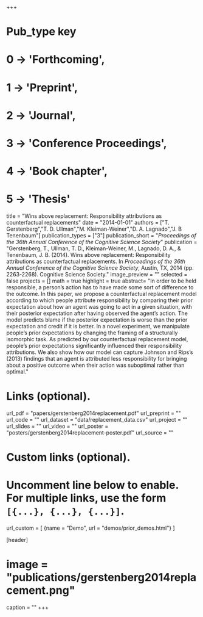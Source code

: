 +++
# Pub_type key
# 0 -> 'Forthcoming',
# 1 -> 'Preprint',
# 2 -> 'Journal',
# 3 -> 'Conference Proceedings',
# 4 -> 'Book chapter',
# 5 -> 'Thesis'

title = "Wins above replacement: Responsibility attributions as counterfactual replacements"
date = "2014-01-01"
authors = ["T. Gerstenberg","T. D. Ullman","M. Kleiman-Weiner","D. A. Lagnado","J. B Tenenbaum"]
publication_types = ["3"]
publication_short = "_Proceedings of the 36th Annual Conference of the Cognitive Science Society_"
publication = "Gerstenberg, T., Ullman, T. D., Kleiman-Weiner, M., Lagnado, D. A., & Tenenbaum, J. B. (2014). Wins above replacement: Responsibility attributions as counterfactual replacements. In _Proceedings of the 36th Annual Conference of the Cognitive Science Society_, Austin, TX, 2014 (pp. 2263-2268). Cognitive Science Society."
image_preview = ""
selected = false
projects = []
math = true
highlight = true
abstract= "In order to be held responsible, a person’s action has to have made some sort of difference to the outcome. In this paper, we propose a counterfactual replacement model according to which people attribute responsibility by comparing their prior expectation about how an agent was going to act in a given situation, with their posterior expectation after having observed the agent’s action. The model predicts blame if the posterior expectation is worse than the prior expectation and credit if it is better. In a novel experiment, we manipulate people’s prior expectations by changing the framing of a structurally isomorphic task. As predicted by our counterfactual replacement model, people’s prior expectations significantly influenced their responsibility attributions. We also show how our model can capture Johnson and Rips’s (2013) findings that an agent is attributed less responsibility for bringing about a positive outcome when their action was suboptimal rather than optimal."

# Links (optional).
url_pdf = "papers/gerstenberg2014replacement.pdf"
url_preprint = ""
url_code = ""
url_dataset = "data/replacement_data.csv"
url_project = ""
url_slides = ""
url_video = ""
url_poster = "posters/gerstenberg2014replacement-poster.pdf"
url_source = ""

# Custom links (optional).
#   Uncomment line below to enable. For multiple links, use the form `[{...}, {...}, {...}]`.
url_custom = [
{name = "Demo", url = "demos/prior_demos.html"}
]

[header]
# image = "publications/gerstenberg2014replacement.png"
caption = ""
+++